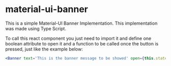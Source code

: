 # material-ui-banner
This is a simple Material-UI Banner Implementation. This implementation was made using Type Script.

To call this react component you just need to import it and define one boolean attribute to open it and a function to be called once the button is pressed, just like the example below:

```jsx
<Banner text='This is the banner message to be showed' open={this.state.showBanner} onClose={this.onCloseBanner}/>       

```

